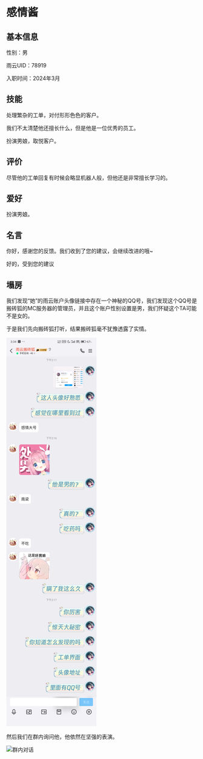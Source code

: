 # 感情酱

## 基本信息

性别：男

雨云UID：78919

入职时间：2024年3月

## 技能

处理繁杂的工单，对付形形色色的客户。

我们不太清楚他还擅长什么，但是他是一位优秀的员工。

扮演男娘，取悦客户。

## 评价

尽管他的工单回复有时候会略显机器人般，但他还是非常擅长学习的。

## 爱好

扮演男娘。

## 名言

你好，感谢您的反馈。我们收到了您的建议，会继续改进的哦~

好的，受到您的建议

## 塌房

我们发现“她”的雨云账户头像链接中存在一个神秘的QQ号，我们发现这个QQ号是搬砖狐的MC服务器的管理员，并且这个账户性别设置是男，我们怀疑这个TA可能不是女的。

于是我们先向搬砖狐打听，结果搬砖狐毫不犹豫透露了实情。

![猪猪哟与搬砖狐的对话](../images/ganqingjiang/Screenshot_2024-07-04-15-34-06-402_com.tencent.mobileqq.jpg "向搬砖狐打听")

然后我们在群内询问他，他依然在坚强的表演。

![群内对话](../images/ganqingjiang/Screenshot_2024-07-04-15-32-38-713_com.tencent.mobileqq.jpg "群内对话")